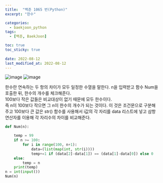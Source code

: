 ```yaml
---
title:  "백준 1065 번(Python)"
excerpt: "한수"

categories:
  - baekjoon_python
tags:
  - [백준, BaekJoon]

toc: true
toc_sticky: true
 
date: 2022-08-12
last_modified_at: 2022-08-12
---
```


![image](https://user-images.githubusercontent.com/106606698/184265182-7225e911-eeb6-430d-a99c-c510fb945cef.png)
![image](https://user-images.githubusercontent.com/106606698/184265199-76067d13-a481-4ca2-bf2d-920ae7bbb6d4.png)
 
한수란 연속하는 두 항의 차이가 모두 일정한 수열을 말한다. 
n을 입력받고 함수 Num을 호출한 뒤, 한수의 개수를 체크해준다.  
100보다 작은 값들은 비교대상이 없기 때문에 모두 한수이다.  
즉 n이 100보다 작으면 그 n이 한수의 개수가 되는 것이다. 이 것은 조건문으로 구분해주고
100보다 큰 값은 str() 함수를 사용해서 i값의 각 자리를 data 리스트에 넣고 삼항연산자를 이용해 각 자리수의 차이를 비교해준다.

```python
def Num(n):

    temp = 99
    if n >= 100:
        for i in range(100, n+1):
            data=(list(map(int, str(i))))
            temp+=1 if (data[2]-data[1]) == (data[1]-data[0]) else 0
    else:
        temp = n
    print(temp)
n = int(input())
Num(n)
```  